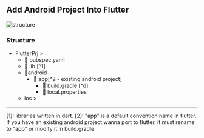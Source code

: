 
## Add Android Project Into Flutter
![structure](https://gordianknot1981.github.io/nxp_note/flutter/flutter_android_structure.png )

### Structure
- FlutterPrj >
	- 📰 pubspec.yaml 
	- 📁 lib [^1] 
	-  📁android
		- 📁 app[^2 - existing android project]
			- 📰 build.gradle [^d]
			- 📰 local.properties 
	-  ios >
-------------------------------------
[1]:  libraries written in dart.
[2]: "app" is a default convention name in flutter. If you have an existing android project wanna port to flutter, it must rename to "app" or modify it in build.gradle


<!--stackedit_data:
eyJoaXN0b3J5IjpbMjU4OTE5NzQzLDgwMTI0MzI0NiwtMzY0Nj
gwMzIxLC0xOTM2NDc5MjU1LC0xNzc0Njk2ODgyXX0=
-->
